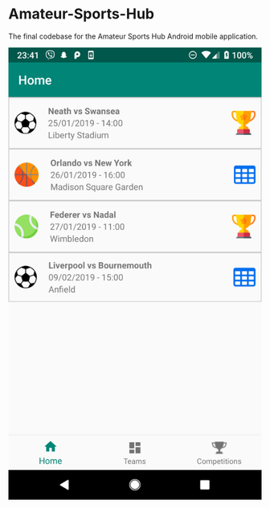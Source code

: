 # Amateur-Sports-Hub
The final codebase for the Amateur Sports Hub Android mobile application.

<img src="https://raw.githubusercontent.com/Jedclark/Amateur-Sports-Hub/master/Screenshot_20190125-234113.png" height="900" width="600"></img>
